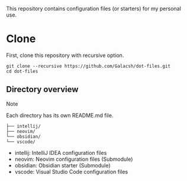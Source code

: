 This repository contains configuration files (or starters) for my personal use.

# Clone

First, clone this repository with recursive option.

```shell
git clone --recursive https://github.com/Galacsh/dot-files.git
cd dot-files
```

## Directory overview

> [!NOTE]
> Each directory has its own README.md file.

```shell
├── intellij/
├── neovim/
└── obsidian/
└── vscode/
```

- intellij: IntelliJ IDEA configuration files
- neovim: Neovim configuration files (Submodule)
- obsidian: Obsidian starter (Submodule)
- vscode: Visual Studio Code configuration files

